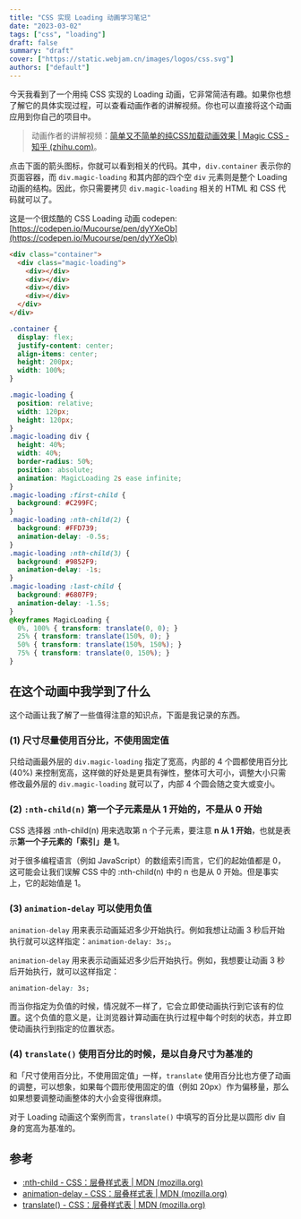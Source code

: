 ```yaml
---
title: "CSS 实现 Loading 动画学习笔记"
date: "2023-03-02"
tags: ["css", "loading"]
draft: false
summary: "draft"
cover: ["https://static.webjam.cn/images/logos/css.svg"]
authors: ["default"]
---
```



今天我看到了一个用纯 CSS 实现的 Loading 动画，它非常简洁有趣。如果你也想了解它的具体实现过程，可以查看动画作者的讲解视频。你也可以直接将这个动画应用到你自己的项目中。

> 动画作者的讲解视频：[简单又不简单的纯CSS加载动画效果 | Magic CSS - 知乎 (zhihu.com)](https://zhuanlan.zhihu.com/p/137959198)。

点击下面的箭头图标，你就可以看到相关的代码。其中，`div.container` 表示你的页面容器，而 `div.magic-loading` 和其内部的四个空 `div` 元素则是整个 Loading 动画的结构。因此，你只需要拷贝 `div.magic-loading` 相关的 HTML 和 CSS 代码就可以了。


这是一个很炫酷的 CSS Loading 动画 codepen: [https://codepen.io/Mucourse/pen/dyYXeOb](https://codepen.io/Mucourse/pen/dyYXeOb)


```html
<div class="container">
  <div class="magic-loading">
    <div></div>
    <div></div>
    <div></div>
    <div></div>
  </div>
</div>
```

```css
.container {
  display: flex;
  justify-content: center;
  align-items: center;
  height: 200px;
  width: 100%;
}

.magic-loading {
  position: relative;
  width: 120px;
  height: 120px;
}
.magic-loading div {
  height: 40%;
  width: 40%;
  border-radius: 50%;
  position: absolute;
  animation: MagicLoading 2s ease infinite;
}
.magic-loading :first-child {
  background: #C299FC;
}
.magic-loading :nth-child(2) {
  background: #FFD739;
  animation-delay: -0.5s;
}
.magic-loading :nth-child(3) {
  background: #9852F9;
  animation-delay: -1s;
}
.magic-loading :last-child {
  background: #6807F9;
  animation-delay: -1.5s;
}
@keyframes MagicLoading {
  0%, 100% { transform: translate(0, 0); }
  25% { transform: translate(150%, 0); }
  50% { transform: translate(150%, 150%); }
  75% { transform: translate(0, 150%); }
}
```

## 在这个动画中我学到了什么

这个动画让我了解了一些值得注意的知识点，下面是我记录的东西。

### (1) 尺寸尽量使用百分比，不使用固定值

只给动画最外层的 `div.magic-loading` 指定了宽高，内部的 4 个圆都使用百分比 (40%) 来控制宽高，这样做的好处是更具有弹性，整体可大可小，调整大小只需修改最外层的 `div.magic-loading` 就可以了，内部 4 个圆会随之变大或变小。

### (2) `:nth-child(n)` 第一个子元素是从 1 开始的，不是从 0 开始

CSS 选择器 :nth-child(n) 用来选取第 n 个子元素，要注意 **n 从 1 开始**，也就是表示**第一个子元素的「索引」是 1**。

对于很多编程语言（例如 JavaScript）的数组索引而言，它们的起始值都是 0，这可能会让我们误解 CSS 中的 :nth-child(n) 中的 n 也是从 0 开始。但是事实上，它的起始值是 1。

### (3) `animation-delay` 可以使用负值

`animation-delay` 用来表示动画延迟多少开始执行。例如我想让动画 3 秒后开始执行就可以这样指定：`animation-delay: 3s;`。

`animation-delay` 用来表示动画延迟多少后开始执行。例如，我想要让动画 3 秒后开始执行，就可以这样指定：

```css
animation-delay: 3s;
```

而当你指定为负值的时候，情况就不一样了，它会立即使动画执行到它该有的位置。这个负值的意义是，让浏览器计算动画在执行过程中每个时刻的状态，并立即使动画执行到指定的位置状态。


### (4) `translate()` 使用百分比的时候，是以自身尺寸为基准的

和「尺寸使用百分比，不使用固定值」一样，`translate` 使用百分比也方便了动画的调整，可以想象，如果每个圆形使用固定的值（例如 20px）作为偏移量，那么如果想要调整动画整体的大小会变得很麻烦。

对于 Loading 动画这个案例而言，`translate()` 中填写的百分比是以圆形 div 自身的宽高为基准的。

## 参考

- [:nth-child - CSS：层叠样式表 | MDN (mozilla.org)](https://developer.mozilla.org/zh-CN/docs/Web/CSS/:nth-child)
- [animation-delay - CSS：层叠样式表 | MDN (mozilla.org)](https://developer.mozilla.org/zh-CN/docs/Web/CSS/animation-delay)
- [translate() - CSS：层叠样式表 | MDN (mozilla.org)](https://developer.mozilla.org/zh-CN/docs/Web/CSS/transform-function/translate)

